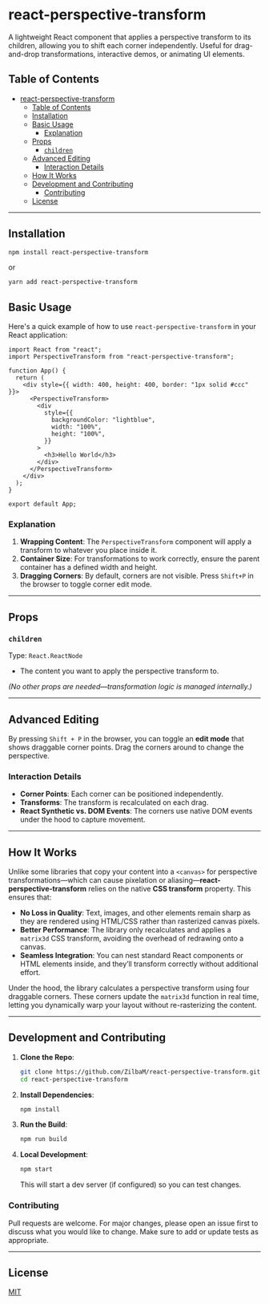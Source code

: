 # react-perspective-transform

A lightweight React component that applies a perspective transform to its children, allowing you to shift each corner independently. Useful for drag-and-drop transformations, interactive demos, or animating UI elements.

## Table of Contents

- [react-perspective-transform](#react-perspective-transform)
  - [Table of Contents](#table-of-contents)
  - [Installation](#installation)
  - [Basic Usage](#basic-usage)
    - [Explanation](#explanation)
  - [Props](#props)
    - [`children`](#children)
  - [Advanced Editing](#advanced-editing)
    - [Interaction Details](#interaction-details)
  - [How It Works](#how-it-works)
  - [Development and Contributing](#development-and-contributing)
    - [Contributing](#contributing)
  - [License](#license)

---

## Installation

```bash
npm install react-perspective-transform
```

or

```bash
yarn add react-perspective-transform
```

## Basic Usage

Here's a quick example of how to use `react-perspective-transform` in your React application:

```tsx
import React from "react";
import PerspectiveTransform from "react-perspective-transform";

function App() {
  return (
    <div style={{ width: 400, height: 400, border: "1px solid #ccc" }}>
      <PerspectiveTransform>
        <div
          style={{
            backgroundColor: "lightblue",
            width: "100%",
            height: "100%",
          }}
        >
          <h3>Hello World</h3>
        </div>
      </PerspectiveTransform>
    </div>
  );
}

export default App;
```

### Explanation

1. **Wrapping Content**: The `PerspectiveTransform` component will apply a transform to whatever you place inside it.
2. **Container Size**: For transformations to work correctly, ensure the parent container has a defined width and height.
3. **Dragging Corners**: By default, corners are not visible. Press `Shift+P` in the browser to toggle corner edit mode.

---

## Props

### `children`

Type: `React.ReactNode`

- The content you want to apply the perspective transform to.

_(No other props are needed—transformation logic is managed internally.)_

---

## Advanced Editing

By pressing `Shift + P` in the browser, you can toggle an **edit mode** that shows draggable corner points. Drag the corners around to change the perspective.

### Interaction Details

- **Corner Points**: Each corner can be positioned independently.
- **Transforms**: The transform is recalculated on each drag.
- **React Synthetic vs. DOM Events**: The corners use native DOM events under the hood to capture movement.

---

## How It Works

Unlike some libraries that copy your content into a `<canvas>` for perspective transformations—which can cause pixelation or aliasing—**react-perspective-transform** relies on the native **CSS transform** property. This ensures that:

- **No Loss in Quality**: Text, images, and other elements remain sharp as they are rendered using HTML/CSS rather than rasterized canvas pixels.
- **Better Performance**: The library only recalculates and applies a `matrix3d` CSS transform, avoiding the overhead of redrawing onto a canvas.
- **Seamless Integration**: You can nest standard React components or HTML elements inside, and they’ll transform correctly without additional effort.

Under the hood, the library calculates a perspective transform using four draggable corners. These corners update the `matrix3d` function in real time, letting you dynamically warp your layout without re-rasterizing the content.

---

## Development and Contributing

1. **Clone the Repo**:

   ```bash
   git clone https://github.com/ZilbaM/react-perspective-transform.git
   cd react-perspective-transform
   ```

2. **Install Dependencies**:

   ```bash
   npm install
   ```

3. **Run the Build**:

   ```bash
   npm run build
   ```

4. **Local Development**:

   ```bash
   npm start
   ```

   This will start a dev server (if configured) so you can test changes.

### Contributing

Pull requests are welcome. For major changes, please open an issue first to discuss what you would like to change. Make sure to add or update tests as appropriate.

---

## License

[MIT](./LICENSE)
